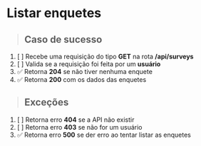 # Listar enquetes

> ## Caso de sucesso

1. [ ] Recebe uma requisição do tipo **GET** na rota **/api/surveys**
2. [ ] Valida se a requisição foi feita por um **usuário**
3. ✅ Retorna **204** se não tiver nenhuma enquete
4. ✅ Retorna **200** com os dados das enquetes

> ## Exceções

1. [ ] Retorna erro **404** se a API não existir
2. [ ] Retorna erro **403** se não for um usuário
3. ✅ Retorna erro **500** se der erro ao tentar listar as enquetes
